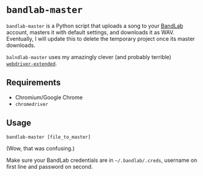 # `bandlab-master`

`bandlab-master` is a Python script that uploads a song to your [BandLab](https://www.bandlab.com/) account, masters it with default settings, and downloads it as WAV. Eventually, I will update this to delete the temporary project once its master downloads.

`balndlab-master` uses my amazingly clever (and probably terrible) [`webdriver-extended`](https://github.com/zmarffy/webdriver-extended).

## Requirements

* Chromium/Google Chrome
* `chromedriver`

## Usage

`bandlab-master [file_to_master]`

(Wow, that was confusing.)

Make sure your BandLab credentials are in `~/.bandlab/.creds`, username on first line and password on second.
